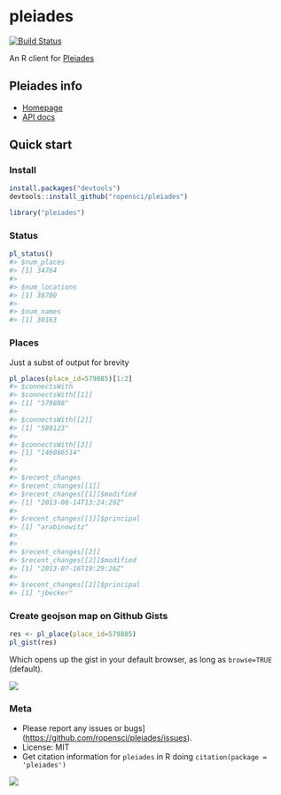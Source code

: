 pleiades
=======



[![Build Status](https://api.travis-ci.org/ropensci/pleiades.png)](https://travis-ci.org/ropensci/pleiades)

An R client for [Pleiades](http://pleiades.stoa.org/home)

## Pleiades info

+ [Homepage](http://pleiades.stoa.org/home)
+ [API docs](http://api.pleiades.stoa.org/)

## Quick start

### Install


```r
install.packages("devtools")
devtools::install_github("ropensci/pleiades")
```


```r
library("pleiades")
```

### Status


```r
pl_status()
#> $num_places
#> [1] 34764
#> 
#> $num_locations
#> [1] 38700
#> 
#> $num_names
#> [1] 30163
```

### Places

Just a subst of output for brevity


```r
pl_places(place_id=579885)[1:2]
#> $connectsWith
#> $connectsWith[[1]]
#> [1] "579888"
#> 
#> $connectsWith[[2]]
#> [1] "580123"
#> 
#> $connectsWith[[3]]
#> [1] "146086514"
#> 
#> 
#> $recent_changes
#> $recent_changes[[1]]
#> $recent_changes[[1]]$modified
#> [1] "2013-08-14T13:24:29Z"
#> 
#> $recent_changes[[1]]$principal
#> [1] "arabinowitz"
#> 
#> 
#> $recent_changes[[2]]
#> $recent_changes[[2]]$modified
#> [1] "2013-07-16T19:29:26Z"
#> 
#> $recent_changes[[2]]$principal
#> [1] "jbecker"
```

### Create geojson map on Github Gists


```r
res <- pl_place(place_id=579885)
pl_gist(res)
```

Which opens up the gist in your default browser, as long as `browse=TRUE` (default).

![](http://f.cl.ly/items/251s021t0c020u0K3942/Screen%20Shot%202014-07-31%20at%2010.34.02%20AM.png)

### Meta

* Please report any issues or bugs](https://github.com/ropensci/pleiades/issues).
* License: MIT
* Get citation information for `pleiades` in R doing `citation(package = 'pleiades')`

[![](http://ropensci.org/public_images/github_footer.png)](http://ropensci.org)
